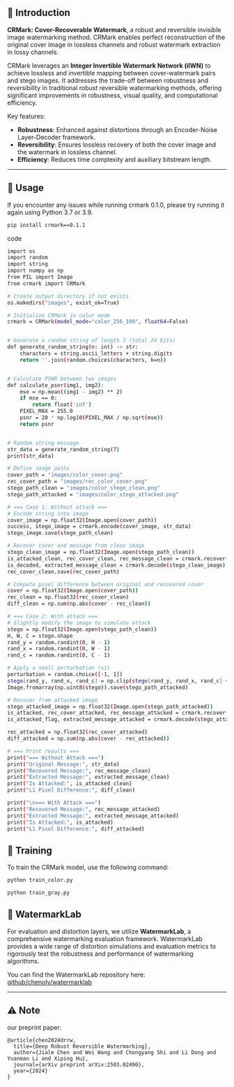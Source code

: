 ## 📝 Introduction

**CRMark: Cover-Recoverable Watermark**, a robust and reversible invisible image watermarking method. CRMark enables perfect reconstruction of the original cover image in lossless channels and robust watermark extraction in lossy channels.

CRMark leverages an **Integer Invertible Watermark Network (iIWN)** to achieve lossless and invertible mapping between cover-watermark pairs and stego images. It addresses the trade-off between robustness and reversibility in traditional robust reversible watermarking methods, offering significant improvements in robustness, visual quality, and computational efficiency.

Key features:
- **Robustness**: Enhanced against distortions through an Encoder-Noise Layer-Decoder framework.
- **Reversibility**: Ensures lossless recovery of both the cover image and the watermark in lossless channel.
- **Efficiency**: Reduces time complexity and auxiliary bitstream length.

---
## 🚀 Usage
If you encounter any issues while running crmark 0.1.0, please try running it again using Python 3.7 or 3.9.
```bash
pip install crmark==0.1.1
```

code
```bash
import os
import random
import string
import numpy as np
from PIL import Image
from crmark import CRMark

# Create output directory if not exists
os.makedirs("images", exist_ok=True)

# Initialize CRMark in color mode
crmark = CRMark(model_mode="color_256_100", float64=False)


# Generate a random string of length 3 (total 24 bits)
def generate_random_string(n: int) -> str:
    characters = string.ascii_letters + string.digits
    return ''.join(random.choices(characters, k=n))


# Calculate PSNR between two images
def calculate_psnr(img1, img2):
    mse = np.mean((img1 - img2) ** 2)
    if mse == 0:
        return float('inf')
    PIXEL_MAX = 255.0
    psnr = 20 * np.log10(PIXEL_MAX / np.sqrt(mse))
    return psnr


# Random string message
str_data = generate_random_string(7)
print(str_data)

# Define image paths
cover_path = "images/color_cover.png"
rec_cover_path = "images/rec_color_cover.png"
stego_path_clean = "images/color_stego_clean.png"
stego_path_attacked = "images/color_stego_attacked.png"

# === Case 1: Without attack ===
# Encode string into image
cover_image = np.float32(Image.open(cover_path))
success, stego_image = crmark.encode(cover_image, str_data)
stego_image.save(stego_path_clean)

# Recover cover and message from clean image
stego_clean_image = np.float32(Image.open(stego_path_clean))
is_attacked_clean, rec_cover_clean, rec_message_clean = crmark.recover(stego_clean_image)
is_decoded, extracted_message_clean = crmark.decode(stego_clean_image)
rec_cover_clean.save(rec_cover_path)

# Compute pixel difference between original and recovered cover
cover = np.float32(Image.open(cover_path))
rec_clean = np.float32(rec_cover_clean)
diff_clean = np.sum(np.abs(cover - rec_clean))

# === Case 2: With attack ===
# Slightly modify the image to simulate attack
stego = np.float32(Image.open(stego_path_clean))
H, W, C = stego.shape
rand_y = random.randint(0, H - 1)
rand_x = random.randint(0, W - 1)
rand_c = random.randint(0, C - 1)

# Apply a small perturbation (±1)
perturbation = random.choice([-1, 1])
stego[rand_y, rand_x, rand_c] = np.clip(stego[rand_y, rand_x, rand_c] + perturbation, 0, 255)
Image.fromarray(np.uint8(stego)).save(stego_path_attacked)

# Recover from attacked image
stego_attacked_image = np.float32(Image.open(stego_path_attacked))
is_attacked, rec_cover_attacked, rec_message_attacked = crmark.recover(stego_attacked_image)
is_attacked_flag, extracted_message_attacked = crmark.decode(stego_attacked_image)

rec_attacked = np.float32(rec_cover_attacked)
diff_attacked = np.sum(np.abs(cover - rec_attacked))

# === Print results ===
print("=== Without Attack ===")
print("Original Message:", str_data)
print("Recovered Message:", rec_message_clean)
print("Extracted Message:", extracted_message_clean)
print("Is Attacked:", is_attacked_clean)
print("L1 Pixel Difference:", diff_clean)

print("\n=== With Attack ===")
print("Recovered Message:", rec_message_attacked)
print("Extracted Message:", extracted_message_attacked)
print("Is Attacked:", is_attacked)
print("L1 Pixel Difference:", diff_attacked)


```

## 🚀 Training

To train the CRMark model, use the following command:

```bash
python train_color.py
```
```bash
python train_gray.py
```


## 🚀 WatermarkLab

For evaluation and distortion layers, we utilize **WatermarkLab**, a comprehensive watermarking evaluation framework. WatermarkLab provides a wide range of distortion simulations and evaluation metrics to rigorously test the robustness and performance of watermarking algorithms.

You can find the WatermarkLab repository here: [github/chenoly/watermarklab](https://github.com/chenoly/watermarklab)

---

## ⚠️ Note  

our preprint paper:  

```
@article{chen2024drrw,
  title={Deep Robust Reversible Watermarking},
  author={Jiale Chen and Wei Wang and Chongyang Shi and Li Dong and Yuanman Li and Xiping Hu},
  journal={arXiv preprint arXiv:2503.02490},
  year={2024}
}
```
